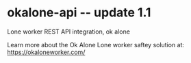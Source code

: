 # okalone-api -- update 1.1

Lone worker REST API integration, ok alone

Learn more about the Ok Alone Lone worker saftey solution at: https://okaloneworker.com/
